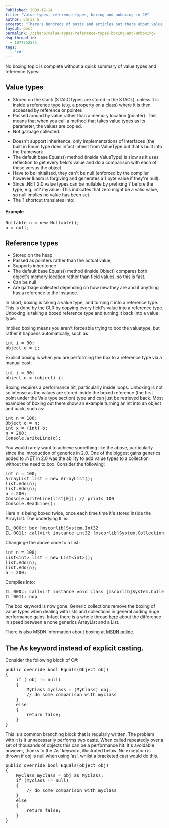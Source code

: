 ```yaml
---
Published: 2009-12-14
title: "Value types, reference types, boxing and unboxing in C#"
author: Chris S
excerpt: "There's hundreds of posts and articles out there about value vs reference types, boxing and unboxing, the stack and the heap. Here's another!"
layout: post
permalink: /csharp/value-types-reference-types-boxing-and-unboxing/
dsq_thread_id:
  - 1077752575
tags:
  - 'c#'
---
```

No boxing topic is complete without a quick summary of value types and reference types:

## Value types

  * Stored on the stack (STAtiC types are stored in the STACk), unless it is inside a reference type (e.g. a property on a class) where it is then accessed by reference or pointer.
  * Passed around by value rather than a memory location (pointer). This means that when you call a method that takes value types as its parameter, the values are copied.
  * Not garbage collected.
<!--more-->

  * Doesn't support inheritence, only implementations of Interfaces (the built in Enum type does infact inherit from ValueType but that's built into the framework
  * The default base Equals() method (inside ValueType) is slow as it uses reflection to get every field's value and do a comparison with each of these versus the object.
  * Have to be initialised, they can't be null (enforced by the compiler however ILasm is forgiving and generates a 1 byte value if they're null).
  * Since .NET 2.0 value types can be nullable by prefixing ? before the type, e.g. int? myvalue; This indicates that zero might be a valid value, so null implies no value has been set.
  * The ? shortcut translates into:

#### Example

<pre>Nullable n = new Nullable();
n = null;
</pre>

## Reference types

  * Stored on the heap.
  * Passed as pointers rather than the actual value;
  * Supports inheritence
  * The default base Equals() method (inside Object) compares both object's memory location rather than field values, so this is fast.
  * Can be null
  * Are garbage collected depending on how new they are and if anything has a reference to the instance.

In short, boxing is taking a value type, and turning it into a reference type. This is done by the CLR by copying every field's value into a reference type. Unboxing is taking a boxed reference type and turning it back into a value type.

Implied boxing means you aren't forceable trying to box the valuetype, but rather it happens automatically, such as

<pre>int i = 30;
object o = i;
</pre>

Explicit boxing is when you are performing the box to a reference type via a manual cast:

<pre>int i = 30;
object o = (object) i;
</pre>

Boxing requires a performance hit, particularly inside loops. Unboxing is not so intense as the values are stored inside the boxed reference (the first point under the Vale type section) type and can just be retrieved back. Most examples of boxing out there show an example turning an int into an object and back, such as:

<pre>int n = 100;
Object o = n;
int x = (int) o;
n = 200;
Console.WriteLine(o);
</pre>

You would rarely want to achieve something like the above, particularly since the introduction of generics in 2.0. One of the biggest gains generics added to .NET in 2.0 was the ability to add value types to a collection without the need to box. Consider the following: 

<pre>int n = 100;
ArrayList list = new ArrayList();
list.Add(n);
list.Add(n);
n = 200;
Console.WriteLine(list[0]); // prints 100
Console.ReadLine();
</pre>

Here n is being boxed twice, once each time time it's stored inside the ArrayList. The underlying IL is:

<pre>IL_000c: box [mscorlib]System.Int32
IL_0011: callvirt instance int32 [mscorlib]System.Collections.ArrayList::Add(object)
</pre>

Changinge the above code to a List<T>:

<pre>int n = 100;
List&lt;int&gt; list = new List&lt;int&gt;();
list.Add(n);
list.Add(n);
n = 200;
</pre>

Compiles into:

<pre>IL_000c: callvirt instance void class [mscorlib]System.Collections.Generic.List`1::Add(!0)
IL_0011: nop
</pre>

The box keyword is now gone. Generic collections remove the boxing of value types when dealing with lists and collections in general adding huge performance gains. Infact there is a whole thread [here][1] about the difference in speed between a none generics ArrayList and a List<T>. 

There is also MSDN information about boxing at [MSDN online][2]. 

## The As keyword instead of explicit casting.

Consider the following block of C#:

<pre>public override bool Equals(Object obj)
{
	if ( obj != null)
	{
		MyClass myclass = (MyClass) obj;
		// do some comparison with myclass
	}
	else
	{
		return false;
	}
}
</pre>

This is a common branching block that is regularly written. The problem with it is it unnecessarily performs two casts. When called repeatedly over a set of thousands of objects this can be a performance hit. It's avoidable however, thanks to the &#8216;As' keyword, illustrated below. No exception is thrown if obj is null when using &#8216;as', whilst a bracketed cast would do this. 

<pre>public override bool Equals(object obj)
{
	MyClass myclass = obj as MyClass;
	if (myclass != null)
	{
		// do some comparison with myclass
	}
	else
	{
		return false;
	}
}
</pre>

 [1]: http://www.gamedev.net/community/forums/topic.asp?topic_id=456728&PageSize=25&WhichPage=1
 [2]: http://msdn.microsoft.com/en-us/library/25z57t8s.aspx